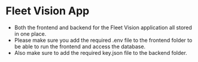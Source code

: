 # Fleet Vision App

- Both the frontend and backend for the Fleet Vision application all stored in one place.
- Please make sure you add the required .env file to the frontend folder to be able to run the frontend and access the database.
- Also make sure to add the required key.json file to the backend folder.
